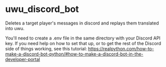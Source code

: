 # uwu_discord_bot
Deletes a target player's messages in discord and replays them translated into uwu.

You'll need to create a .env file in the same directory with your Discord API key. If you need help on how to set that up, or to get the rest of the Discord side of things working, see this tutorial: https://realpython.com/how-to-make-a-discord-bot-python/#how-to-make-a-discord-bot-in-the-developer-portal
